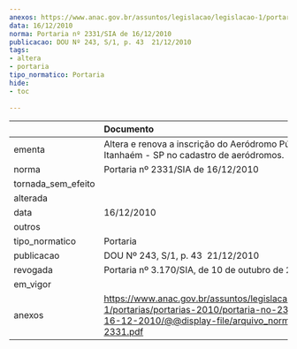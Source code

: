 ```yaml
---
anexos: https://www.anac.gov.br/assuntos/legislacao/legislacao-1/portarias/portarias-2010/portaria-no-2331-sia-de-16-12-2010/@@display-file/arquivo_norma/PA2010-2331.pdf
data: 16/12/2010
norma: Portaria nº 2331/SIA de 16/12/2010
publicacao: DOU Nº 243, S/1, p. 43  21/12/2010
tags:
- altera
- portaria
tipo_normatico: Portaria
hide: 
- toc 
 
---
```


|                    | Documento                                                                                                                                                         |
|:-------------------|:------------------------------------------------------------------------------------------------------------------------------------------------------------------|
| ementa             | Altera e renova a inscrição do Aeródromo Público de Itanhaém - SP no cadastro de aeródromos.                                                                      |
| norma              | Portaria nº 2331/SIA de 16/12/2010                                                                                                                                |
| tornada_sem_efeito |                                                                                                                                                                   |
| alterada           |                                                                                                                                                                   |
| data               | 16/12/2010                                                                                                                                                        |
| outros             |                                                                                                                                                                   |
| tipo_normatico     | Portaria                                                                                                                                                          |
| publicacao         | DOU Nº 243, S/1, p. 43  21/12/2010                                                                                                                                |
| revogada           | Portaria nº 3.170/SIA, de 10 de outubro de 2018.                                                                                                                  |
| em_vigor           |                                                                                                                                                                   |
| anexos             | https://www.anac.gov.br/assuntos/legislacao/legislacao-1/portarias/portarias-2010/portaria-no-2331-sia-de-16-12-2010/@@display-file/arquivo_norma/PA2010-2331.pdf |